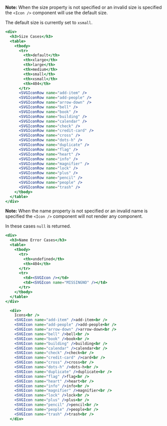 
**Note:** When the size property is not specified or an invalid size is specified the `<Icon />` component will use the default size. 

The default size is currently set to `xsmall`.

```jsx
<div>
  <h3>Size Cases</h3>
  <table>
    <tbody>
      <tr>
        <th>default</th>
        <th>xlarge</th>
        <th>large</th>
        <th>medium</th>
        <th>small</th>
        <th>xsmall</th>
        <th>404</th>
      </tr>
      <SVGIconRow name="add-item" />
      <SVGIconRow name="add-people" />
      <SVGIconRow name="arrow-down" />
      <SVGIconRow name="bell" />
      <SVGIconRow name="book" />
      <SVGIconRow name="building" />
      <SVGIconRow name="calendar" />
      <SVGIconRow name="check" />
      <SVGIconRow name="credit-card" />
      <SVGIconRow name="cross" />
      <SVGIconRow name="dots-h" />
      <SVGIconRow name="duplicate" />
      <SVGIconRow name="flag" />
      <SVGIconRow name="heart" />
      <SVGIconRow name="info" />
      <SVGIconRow name="magnifier" />
      <SVGIconRow name="lock" />
      <SVGIconRow name="plus" />
      <SVGIconRow name="pencil" />
      <SVGIconRow name="people" />
      <SVGIconRow name="trash" />
    </tbody>
  </table>
</div>
```

**Note:** When the name property is not specified or an invalid name is specified the `<Icon />` component will not render any component. 

In these cases `null` is returned.

```jsx
<div>
  <h3>Name Error Cases</h3>
  <table>
    <tbody>
      <tr>
        <th>undefined</th>
        <th>404</th>
      </tr>
      <tr>
        <td><SVGIcon /></td>
        <td><SVGIcon name="MISSINGNO" /></td>
      </tr>
    </tbody>
  </table>
</div>
```

```jsx
  <div>
    Icons<br />
    <SVGIcon name="add-item" />add-item<br />
    <SVGIcon name="add-people" />add-people<br />
    <SVGIcon name="arrow-down" />arrow-down<br />
    <SVGIcon name="bell" />bell<br />
    <SVGIcon name="book" />book<br />
    <SVGIcon name="building" />building<br />
    <SVGIcon name="calendar" />calendar<br />
    <SVGIcon name="check" />check<br />
    <SVGIcon name="credit-card" />card<br />
    <SVGIcon name="cross" />cross<br />
    <SVGIcon name="dots-h" />dots-h<br />
    <SVGIcon name="duplicate" />duplicate<br />
    <SVGIcon name="flag" />flag<br />
    <SVGIcon name="heart" />heart<br />
    <SVGIcon name="info" />info<br />
    <SVGIcon name="magnifier" />magnifier<br />
    <SVGIcon name="lock" />lock<br />
    <SVGIcon name="plus" />plus<br />
    <SVGIcon name="pencil" />pencil<br />
    <SVGIcon name="people" />people<br />
    <SVGIcon name="trash" />trash<br />
  </div>
```